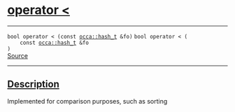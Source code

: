
<h1 id="operator &lt;">
 <a href="#/api/hash_t/operator_less_than" class="anchor">
   <span>operator &lt;</span>
  </a>
</h1>

<div class="signature">

<hr>

  <div class="definition-container">
    <div class="definition">
      <code class="desktop-only"><span class="token keyword">bool</span> operator &lt; (<span class="token keyword">const</span> <a href="#/api/hash_t/">occa::hash_t</a> &fo)</code>
      <code class="mobile-only"><span class="token keyword">bool</span> operator &lt; (
    <span class="token keyword">const</span> <a href="#/api/hash_t/">occa::hash_t</a> &fo
)</code>
      <div class="flex-spacing"></div>
      <a href="https://github.com/libocca/occa/blob/22da1992/include/occa/utils/hash.hpp#L58" target="_blank">Source</a>
    </div>
    
  </div>

  <hr>
</div>


<h2 id="description">
 <a href="#/api/hash_t/operator_less_than?id=description" class="anchor">
   <span>Description</span>
  </a>
</h2>

Implemented for comparison purposes, such as sorting
